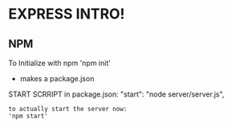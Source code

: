 # EXPRESS INTRO!


## NPM

To Initialize with npm 'npm init'
  - makes a package.json

  START SCRRIPT in package.json:
    "start": "node server/server.js",

    to actually start the server now:
    'npm start'
